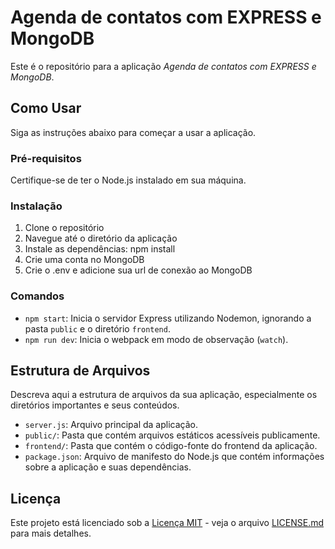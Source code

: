 # Agenda de contatos com EXPRESS e MongoDB

Este é o repositório para a aplicação *Agenda de contatos com EXPRESS e MongoDB*. 

## Como Usar

Siga as instruções abaixo para começar a usar a aplicação.

### Pré-requisitos

Certifique-se de ter o Node.js instalado em sua máquina.

### Instalação

1. Clone o repositório
2. Navegue até o diretório da aplicação
3. Instale as dependências: npm install
4. Crie uma conta no MongoDB
5. Crie o .env e adicione sua url de conexão ao MongoDB

### Comandos

- `npm start`: Inicia o servidor Express utilizando Nodemon, ignorando a pasta `public` e o diretório `frontend`.
- `npm run dev`: Inicia o webpack em modo de observação (`watch`).

## Estrutura de Arquivos

Descreva aqui a estrutura de arquivos da sua aplicação, especialmente os diretórios importantes e seus conteúdos.

- `server.js`: Arquivo principal da aplicação.
- `public/`: Pasta que contém arquivos estáticos acessíveis publicamente.
- `frontend/`: Pasta que contém o código-fonte do frontend da aplicação.
- `package.json`: Arquivo de manifesto do Node.js que contém informações sobre a aplicação e suas dependências.

## Licença

Este projeto está licenciado sob a [Licença MIT](https://opensource.org/licenses/MIT) - veja o arquivo [LICENSE.md](LICENSE.md) para mais detalhes.